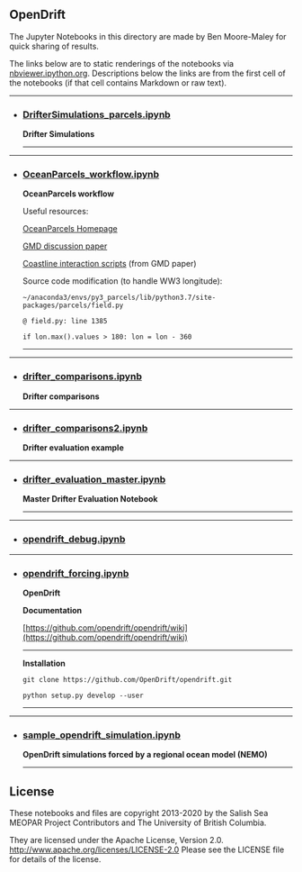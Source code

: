 ## OpenDrift

The Jupyter Notebooks in this directory are made by Ben
Moore-Maley for quick sharing of results.

The links below are to static renderings of the notebooks via
[nbviewer.ipython.org](http://nbviewer.ipython.org/).
Descriptions below the links are from the first cell of the notebooks
(if that cell contains Markdown or raw text).

***
* ### [DrifterSimulations_parcels.ipynb](http://nbviewer.ipython.org/urls/github.com/SalishSeaCast/analysis-ben/blob/master/notebooks/OpenDrift/DrifterSimulations_parcels.ipynb)  
    
    **Drifter Simulations**  
      
    ***  

***
* ### [OceanParcels_workflow.ipynb](http://nbviewer.ipython.org/urls/github.com/SalishSeaCast/analysis-ben/blob/master/notebooks/OpenDrift/OceanParcels_workflow.ipynb)  
    
    **OceanParcels workflow**  
      
    Useful resources:  
      
    [OceanParcels Homepage](http://oceanparcels.org/)  
      
    [GMD discussion paper](https://doi.org/10.5194/gmd-2018-339)  
      
    [Coastline interaction scripts](https://github.com/OceanParcels/Parcelsv2.0PaperNorthSeaScripts) (from GMD paper)  
      
    Source code modification (to handle WW3 longitude):  
      
    `~/anaconda3/envs/py3_parcels/lib/python3.7/site-packages/parcels/field.py`  
      
    `@ field.py: line 1385`  
      
    `if lon.max().values > 180: lon = lon - 360`  
      
    ***  

***
* ### [drifter_comparisons.ipynb](http://nbviewer.ipython.org/urls/github.com/SalishSeaCast/analysis-ben/blob/master/notebooks/OpenDrift/drifter_comparisons.ipynb)  
    
    **Drifter comparisons**  

***
* ### [drifter_comparisons2.ipynb](http://nbviewer.ipython.org/urls/github.com/SalishSeaCast/analysis-ben/blob/master/notebooks/OpenDrift/drifter_comparisons2.ipynb)  
    
    **Drifter evaluation example**  

***
* ### [drifter_evaluation_master.ipynb](http://nbviewer.ipython.org/urls/github.com/SalishSeaCast/analysis-ben/blob/master/notebooks/OpenDrift/drifter_evaluation_master.ipynb)  
    
    **Master Drifter Evaluation Notebook**  
      
    ***  

***
* ### [opendrift_debug.ipynb](http://nbviewer.ipython.org/urls/github.com/SalishSeaCast/analysis-ben/blob/master/notebooks/OpenDrift/opendrift_debug.ipynb)  
    
***
* ### [opendrift_forcing.ipynb](http://nbviewer.ipython.org/urls/github.com/SalishSeaCast/analysis-ben/blob/master/notebooks/OpenDrift/opendrift_forcing.ipynb)  
    
    **OpenDrift**  
      
    **Documentation**  
      
    [https://github.com/opendrift/opendrift/wiki](https://github.com/opendrift/opendrift/wiki)  
      
    ***  
      
    **Installation**  
      
    `git clone https://github.com/OpenDrift/opendrift.git`  
      
    `python setup.py develop --user`  
      
    ***  

***
* ### [sample_opendrift_simulation.ipynb](http://nbviewer.ipython.org/urls/github.com/SalishSeaCast/analysis-ben/blob/master/notebooks/OpenDrift/sample_opendrift_simulation.ipynb)  
    
    **OpenDrift simulations forced by a regional ocean model (NEMO)**  
      
    ***  


## License

These notebooks and files are copyright 2013-2020
by the Salish Sea MEOPAR Project Contributors
and The University of British Columbia.

They are licensed under the Apache License, Version 2.0.
http://www.apache.org/licenses/LICENSE-2.0
Please see the LICENSE file for details of the license.

